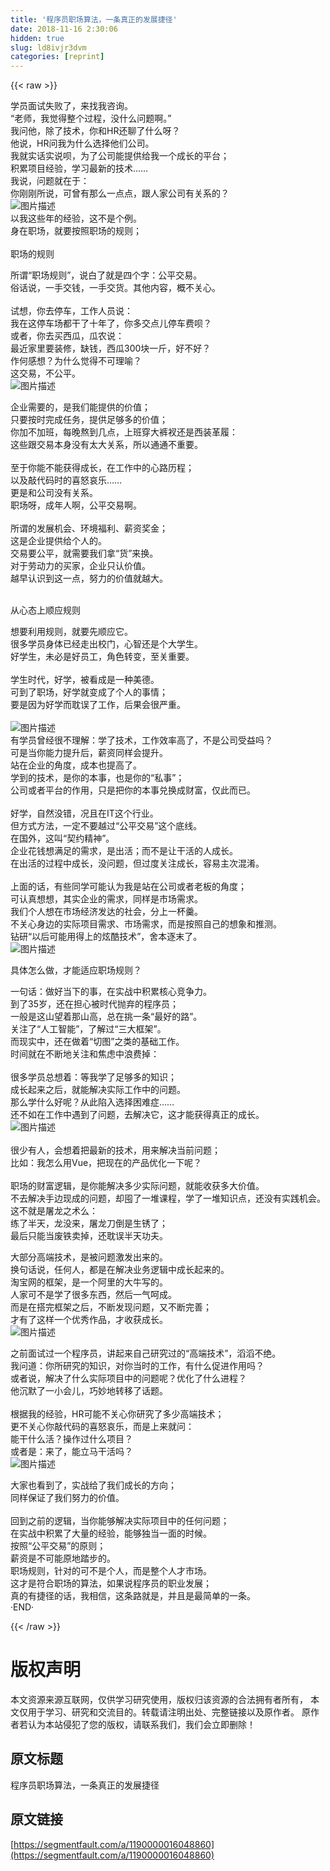 ```yaml
---
title: '程序员职场算法，一条真正的发展捷径' 
date: 2018-11-16 2:30:06
hidden: true
slug: ld8ivjr3dvm
categories: [reprint]
---
```


{{< raw >}}
<p>&#x5B66;&#x5458;&#x9762;&#x8BD5;&#x5931;&#x8D25;&#x4E86;&#xFF0C;&#x6765;&#x627E;&#x6211;&#x54A8;&#x8BE2;&#x3002;<br>&#x201C;&#x8001;&#x5E08;&#xFF0C;&#x6211;&#x89C9;&#x5F97;&#x6574;&#x4E2A;&#x8FC7;&#x7A0B;&#xFF0C;&#x6CA1;&#x4EC0;&#x4E48;&#x95EE;&#x9898;&#x554A;&#x3002;&#x201D;<br>&#x6211;&#x95EE;&#x4ED6;&#xFF0C;&#x9664;&#x4E86;&#x6280;&#x672F;&#xFF0C;&#x4F60;&#x548C;HR&#x8FD8;&#x804A;&#x4E86;&#x4EC0;&#x4E48;&#x5440;&#xFF1F;<br>&#x4ED6;&#x8BF4;&#xFF0C;HR&#x95EE;&#x6211;&#x4E3A;&#x4EC0;&#x4E48;&#x9009;&#x62E9;&#x4ED6;&#x4EEC;&#x516C;&#x53F8;&#x3002;<br>&#x6211;&#x5C31;&#x5B9E;&#x8BDD;&#x5B9E;&#x8BF4;&#x5457;&#xFF0C;&#x4E3A;&#x4E86;&#x516C;&#x53F8;&#x80FD;&#x63D0;&#x4F9B;&#x7ED9;&#x6211;&#x4E00;&#x4E2A;&#x6210;&#x957F;&#x7684;&#x5E73;&#x53F0;&#xFF1B;<br>&#x79EF;&#x7D2F;&#x9879;&#x76EE;&#x7ECF;&#x9A8C;&#xFF0C;&#x5B66;&#x4E60;&#x6700;&#x65B0;&#x7684;&#x6280;&#x672F;&#x2026;&#x2026;<br>&#x6211;&#x8BF4;&#xFF0C;&#x95EE;&#x9898;&#x5C31;&#x5728;&#x4E8E;&#xFF1A;<br>&#x4F60;&#x521A;&#x521A;&#x6240;&#x8BF4;&#xFF0C;&#x53EF;&#x66FE;&#x6709;&#x90A3;&#x4E48;&#x4E00;&#x70B9;&#x70B9;&#xFF0C;&#x8DDF;&#x4EBA;&#x5BB6;&#x516C;&#x53F8;&#x6709;&#x5173;&#x7CFB;&#x7684;&#xFF1F;<br><span class="img-wrap"><img data-src="/img/bVbfvbp?w=883&amp;h=590" src="https://static.alili.tech/img/bVbfvbp?w=883&amp;h=590" alt="&#x56FE;&#x7247;&#x63CF;&#x8FF0;" title="&#x56FE;&#x7247;&#x63CF;&#x8FF0;"></span><br>&#x4EE5;&#x6211;&#x8FD9;&#x4E9B;&#x5E74;&#x7684;&#x7ECF;&#x9A8C;&#xFF0C;&#x8FD9;&#x4E0D;&#x662F;&#x4E2A;&#x4F8B;&#x3002;<br>&#x8EAB;&#x5728;&#x804C;&#x573A;&#xFF0C;&#x5C31;&#x8981;&#x6309;&#x7167;&#x804C;&#x573A;&#x7684;&#x89C4;&#x5219;&#xFF1B;<br>&#xA0;<br>&#x804C;&#x573A;&#x7684;&#x89C4;&#x5219;</p><p>&#x6240;&#x8C13;&#x201C;&#x804C;&#x573A;&#x89C4;&#x5219;&#x201D;&#xFF0C;&#x8BF4;&#x767D;&#x4E86;&#x5C31;&#x662F;&#x56DB;&#x4E2A;&#x5B57;&#xFF1A;&#x516C;&#x5E73;&#x4EA4;&#x6613;&#x3002;<br>&#x4FD7;&#x8BDD;&#x8BF4;&#xFF0C;&#x4E00;&#x624B;&#x4EA4;&#x94B1;&#xFF0C;&#x4E00;&#x624B;&#x4EA4;&#x8D27;&#x3002;&#x5176;&#x4ED6;&#x5185;&#x5BB9;&#xFF0C;&#x6982;&#x4E0D;&#x5173;&#x5FC3;&#x3002;<br>&#xA0;<br>&#x8BD5;&#x60F3;&#xFF0C;&#x4F60;&#x53BB;&#x505C;&#x8F66;&#xFF0C;&#x5DE5;&#x4F5C;&#x4EBA;&#x5458;&#x8BF4;&#xFF1A;<br>&#x6211;&#x5728;&#x8FD9;&#x505C;&#x8F66;&#x573A;&#x90FD;&#x5E72;&#x4E86;&#x5341;&#x5E74;&#x4E86;&#xFF0C;&#x4F60;&#x591A;&#x4EA4;&#x70B9;&#x513F;&#x505C;&#x8F66;&#x8D39;&#x5457;&#xFF1F;<br>&#x6216;&#x8005;&#xFF0C;&#x4F60;&#x53BB;&#x4E70;&#x897F;&#x74DC;&#xFF0C;&#x74DC;&#x519C;&#x8BF4;&#xFF1A;<br>&#x6700;&#x8FD1;&#x5BB6;&#x91CC;&#x8981;&#x88C5;&#x4FEE;&#xFF0C;&#x7F3A;&#x94B1;&#xFF0C;&#x897F;&#x74DC;300&#x5757;&#x4E00;&#x65A4;&#xFF0C;&#x597D;&#x4E0D;&#x597D;&#xFF1F;<br>&#x4F5C;&#x4F55;&#x611F;&#x60F3;&#xFF1F;&#x4E3A;&#x4EC0;&#x4E48;&#x89C9;&#x5F97;&#x4E0D;&#x53EF;&#x7406;&#x55BB;&#xFF1F;<br>&#x8FD9;&#x4EA4;&#x6613;&#xFF0C;&#x4E0D;&#x516C;&#x5E73;&#x3002;<br><span class="img-wrap"><img data-src="/img/bVbfvbw?w=1688&amp;h=1267" src="https://static.alili.tech/img/bVbfvbw?w=1688&amp;h=1267" alt="&#x56FE;&#x7247;&#x63CF;&#x8FF0;" title="&#x56FE;&#x7247;&#x63CF;&#x8FF0;"></span>&#xA0;</p><p>&#x4F01;&#x4E1A;&#x9700;&#x8981;&#x7684;&#xFF0C;&#x662F;&#x6211;&#x4EEC;&#x80FD;&#x63D0;&#x4F9B;&#x7684;&#x4EF7;&#x503C;&#xFF1B;<br>&#x53EA;&#x8981;&#x6309;&#x65F6;&#x5B8C;&#x6210;&#x4EFB;&#x52A1;&#xFF0C;&#x63D0;&#x4F9B;&#x8DB3;&#x591F;&#x591A;&#x7684;&#x4EF7;&#x503C;&#xFF1B;<br>&#x4F60;&#x52A0;&#x4E0D;&#x52A0;&#x73ED;&#xFF0C;&#x6BCF;&#x665A;&#x71AC;&#x5230;&#x51E0;&#x70B9;&#xFF0C;&#x4E0A;&#x73ED;&#x7A7F;&#x5927;&#x88E4;&#x8869;&#x8FD8;&#x662F;&#x897F;&#x88C5;&#x9769;&#x5C65;&#xFF1A;<br>&#x8FD9;&#x4E9B;&#x8DDF;&#x4EA4;&#x6613;&#x672C;&#x8EAB;&#x6CA1;&#x6709;&#x592A;&#x5927;&#x5173;&#x7CFB;&#xFF0C;&#x6240;&#x4EE5;&#x901A;&#x901A;&#x4E0D;&#x91CD;&#x8981;&#x3002;<br>&#xA0;<br>&#x81F3;&#x4E8E;&#x4F60;&#x80FD;&#x4E0D;&#x80FD;&#x83B7;&#x5F97;&#x6210;&#x957F;&#xFF0C;&#x5728;&#x5DE5;&#x4F5C;&#x4E2D;&#x7684;&#x5FC3;&#x8DEF;&#x5386;&#x7A0B;&#xFF1B;<br>&#x4EE5;&#x53CA;&#x6572;&#x4EE3;&#x7801;&#x65F6;&#x7684;&#x559C;&#x6012;&#x54C0;&#x4E50;&#x2026;&#x2026;<br>&#x66F4;&#x662F;&#x548C;&#x516C;&#x53F8;&#x6CA1;&#x6709;&#x5173;&#x7CFB;&#x3002;<br>&#x804C;&#x573A;&#x5440;&#xFF0C;&#x6210;&#x5E74;&#x4EBA;&#x554A;&#xFF0C;&#x516C;&#x5E73;&#x4EA4;&#x6613;&#x554A;&#x3002;<br>&#xA0;<br>&#x6240;&#x8C13;&#x7684;&#x53D1;&#x5C55;&#x673A;&#x4F1A;&#x3001;&#x73AF;&#x5883;&#x798F;&#x5229;&#x3001;&#x85AA;&#x8D44;&#x5956;&#x91D1;&#xFF1B;<br>&#x8FD9;&#x662F;&#x4F01;&#x4E1A;&#x63D0;&#x4F9B;&#x7ED9;&#x4E2A;&#x4EBA;&#x7684;&#x3002;<br>&#x4EA4;&#x6613;&#x8981;&#x516C;&#x5E73;&#xFF0C;&#x5C31;&#x9700;&#x8981;&#x6211;&#x4EEC;&#x62FF;&#x201C;&#x8D27;&#x201D;&#x6765;&#x6362;&#x3002;<br>&#x5BF9;&#x4E8E;&#x52B3;&#x52A8;&#x529B;&#x7684;&#x4E70;&#x5BB6;&#xFF0C;&#x4F01;&#x4E1A;&#x53EA;&#x8BA4;&#x4EF7;&#x503C;&#x3002;<br>&#x8D8A;&#x65E9;&#x8BA4;&#x8BC6;&#x5230;&#x8FD9;&#x4E00;&#x70B9;&#xFF0C;&#x52AA;&#x529B;&#x7684;&#x4EF7;&#x503C;&#x5C31;&#x8D8A;&#x5927;&#x3002;<br>&#xA0;</p><p>&#x4ECE;&#x5FC3;&#x6001;&#x4E0A;&#x987A;&#x5E94;&#x89C4;&#x5219;</p><p>&#x60F3;&#x8981;&#x5229;&#x7528;&#x89C4;&#x5219;&#xFF0C;&#x5C31;&#x8981;&#x5148;&#x987A;&#x5E94;&#x5B83;&#x3002;<br>&#x5F88;&#x591A;&#x5B66;&#x5458;&#x8EAB;&#x4F53;&#x5DF2;&#x7ECF;&#x8D70;&#x51FA;&#x6821;&#x95E8;&#xFF0C;&#x5FC3;&#x667A;&#x8FD8;&#x662F;&#x4E2A;&#x5927;&#x5B66;&#x751F;&#x3002;<br>&#x597D;&#x5B66;&#x751F;&#xFF0C;&#x672A;&#x5FC5;&#x662F;&#x597D;&#x5458;&#x5DE5;&#xFF0C;&#x89D2;&#x8272;&#x8F6C;&#x53D8;&#xFF0C;&#x81F3;&#x5173;&#x91CD;&#x8981;&#x3002;<br>&#xA0;<br>&#x5B66;&#x751F;&#x65F6;&#x4EE3;&#xFF0C;&#x597D;&#x5B66;&#xFF0C;&#x88AB;&#x770B;&#x6210;&#x662F;&#x4E00;&#x79CD;&#x7F8E;&#x5FB7;&#x3002;<br>&#x53EF;&#x5230;&#x4E86;&#x804C;&#x573A;&#xFF0C;&#x597D;&#x5B66;&#x5C31;&#x53D8;&#x6210;&#x4E86;&#x4E2A;&#x4EBA;&#x7684;&#x4E8B;&#x60C5;&#xFF1B;<br>&#x8981;&#x662F;&#x56E0;&#x4E3A;&#x597D;&#x5B66;&#x800C;&#x803D;&#x8BEF;&#x4E86;&#x5DE5;&#x4F5C;&#xFF0C;&#x540E;&#x679C;&#x4F1A;&#x5F88;&#x4E25;&#x91CD;&#x3002;<br>&#xA0;<br><span class="img-wrap"><img data-src="/img/bVbfvbx?w=1688&amp;h=1267" src="https://static.alili.tech/img/bVbfvbx?w=1688&amp;h=1267" alt="&#x56FE;&#x7247;&#x63CF;&#x8FF0;" title="&#x56FE;&#x7247;&#x63CF;&#x8FF0;"></span><br>&#x6709;&#x5B66;&#x5458;&#x66FE;&#x7ECF;&#x5F88;&#x4E0D;&#x7406;&#x89E3;&#xFF1A;&#x5B66;&#x4E86;&#x6280;&#x672F;&#xFF0C;&#x5DE5;&#x4F5C;&#x6548;&#x7387;&#x9AD8;&#x4E86;&#xFF0C;&#x4E0D;&#x662F;&#x516C;&#x53F8;&#x53D7;&#x76CA;&#x5417;&#xFF1F;<br>&#x53EF;&#x662F;&#x5F53;&#x4F60;&#x80FD;&#x529B;&#x63D0;&#x5347;&#x540E;&#xFF0C;&#x85AA;&#x8D44;&#x540C;&#x6837;&#x4F1A;&#x63D0;&#x5347;&#x3002;<br>&#x7AD9;&#x5728;&#x4F01;&#x4E1A;&#x7684;&#x89D2;&#x5EA6;&#xFF0C;&#x6210;&#x672C;&#x4E5F;&#x63D0;&#x9AD8;&#x4E86;&#x3002;<br>&#x5B66;&#x5230;&#x7684;&#x6280;&#x672F;&#xFF0C;&#x662F;&#x4F60;&#x7684;&#x672C;&#x4E8B;&#xFF0C;&#x4E5F;&#x662F;&#x4F60;&#x7684;&#x201C;&#x79C1;&#x4E8B;&#x201D;&#xFF1B;<br>&#x516C;&#x53F8;&#x6216;&#x8005;&#x5E73;&#x53F0;&#x7684;&#x4F5C;&#x7528;&#xFF0C;&#x53EA;&#x662F;&#x628A;&#x4F60;&#x7684;&#x672C;&#x4E8B;&#x5151;&#x6362;&#x6210;&#x8D22;&#x5BCC;&#xFF0C;&#x4EC5;&#x6B64;&#x800C;&#x5DF2;&#x3002;<br>&#xA0;<br>&#x597D;&#x5B66;&#xFF0C;&#x81EA;&#x7136;&#x6CA1;&#x9519;&#xFF0C;&#x51B5;&#x4E14;&#x5728;IT&#x8FD9;&#x4E2A;&#x884C;&#x4E1A;&#x3002;<br>&#x4F46;&#x65B9;&#x5F0F;&#x65B9;&#x6CD5;&#xFF0C;&#x4E00;&#x5B9A;&#x4E0D;&#x8981;&#x8D8A;&#x8FC7;&#x201C;&#x516C;&#x5E73;&#x4EA4;&#x6613;&#x201D;&#x8FD9;&#x4E2A;&#x5E95;&#x7EBF;&#x3002;<br>&#x5728;&#x56FD;&#x5916;&#xFF0C;&#x8FD9;&#x53EB;&#x201C;&#x5951;&#x7EA6;&#x7CBE;&#x795E;&#x201D;&#x3002;<br>&#x4F01;&#x4E1A;&#x82B1;&#x94B1;&#x60F3;&#x6EE1;&#x8DB3;&#x7684;&#x9700;&#x6C42;&#xFF0C;&#x662F;&#x51FA;&#x6D3B;&#xFF1B;&#x800C;&#x4E0D;&#x662F;&#x8BA9;&#x5E72;&#x6D3B;&#x7684;&#x4EBA;&#x6210;&#x957F;&#x3002;<br>&#x5728;&#x51FA;&#x6D3B;&#x7684;&#x8FC7;&#x7A0B;&#x4E2D;&#x6210;&#x957F;&#xFF0C;&#x6CA1;&#x95EE;&#x9898;&#xFF0C;&#x4F46;&#x8FC7;&#x5EA6;&#x5173;&#x6CE8;&#x6210;&#x957F;&#xFF0C;&#x5BB9;&#x6613;&#x4E3B;&#x6B21;&#x6DF7;&#x6DC6;&#x3002;<br>&#xA0;<br>&#x4E0A;&#x9762;&#x7684;&#x8BDD;&#xFF0C;&#x6709;&#x4E9B;&#x540C;&#x5B66;&#x53EF;&#x80FD;&#x8BA4;&#x4E3A;&#x6211;&#x662F;&#x7AD9;&#x5728;&#x516C;&#x53F8;&#x6216;&#x8005;&#x8001;&#x677F;&#x7684;&#x89D2;&#x5EA6;&#xFF1B;<br>&#x53EF;&#x8BA4;&#x771F;&#x60F3;&#x60F3;&#xFF0C;&#x5176;&#x5B9E;&#x4F01;&#x4E1A;&#x7684;&#x9700;&#x6C42;&#xFF0C;&#x540C;&#x6837;&#x662F;&#x5E02;&#x573A;&#x9700;&#x6C42;&#x3002;<br>&#x6211;&#x4EEC;&#x4E2A;&#x4EBA;&#x60F3;&#x5728;&#x5E02;&#x573A;&#x7ECF;&#x6D4E;&#x53D1;&#x8FBE;&#x7684;&#x793E;&#x4F1A;&#xFF0C;&#x5206;&#x4E0A;&#x4E00;&#x676F;&#x7FB9;&#x3002;<br>&#x4E0D;&#x5173;&#x5FC3;&#x8EAB;&#x8FB9;&#x7684;&#x5B9E;&#x9645;&#x9879;&#x76EE;&#x9700;&#x6C42;&#x3001;&#x5E02;&#x573A;&#x9700;&#x6C42;&#xFF0C;&#x800C;&#x662F;&#x6309;&#x7167;&#x81EA;&#x5DF1;&#x7684;&#x60F3;&#x8C61;&#x548C;&#x63A8;&#x6D4B;&#x3002;<br>&#x94BB;&#x7814;&#x201C;&#x4EE5;&#x540E;&#x53EF;&#x80FD;&#x7528;&#x5F97;&#x4E0A;&#x7684;&#x70AB;&#x9177;&#x6280;&#x672F;&#x201D;&#xFF0C;&#x820D;&#x672C;&#x9010;&#x672B;&#x4E86;&#x3002;<br><span class="img-wrap"><img data-src="/img/bVbfvbE?w=1029&amp;h=771" src="https://static.alili.tech/img/bVbfvbE?w=1029&amp;h=771" alt="&#x56FE;&#x7247;&#x63CF;&#x8FF0;" title="&#x56FE;&#x7247;&#x63CF;&#x8FF0;"></span></p><p>&#x5177;&#x4F53;&#x600E;&#x4E48;&#x505A;&#xFF0C;&#x624D;&#x80FD;&#x9002;&#x5E94;&#x804C;&#x573A;&#x89C4;&#x5219;&#xFF1F;</p><p>&#x4E00;&#x53E5;&#x8BDD;&#xFF1A;&#x505A;&#x597D;&#x5F53;&#x4E0B;&#x7684;&#x4E8B;&#xFF0C;&#x5728;&#x5B9E;&#x6218;&#x4E2D;&#x79EF;&#x7D2F;&#x6838;&#x5FC3;&#x7ADE;&#x4E89;&#x529B;&#x3002;<br>&#x5230;&#x4E86;35&#x5C81;&#xFF0C;&#x8FD8;&#x5728;&#x62C5;&#x5FC3;&#x88AB;&#x65F6;&#x4EE3;&#x629B;&#x5F03;&#x7684;&#x7A0B;&#x5E8F;&#x5458;&#xFF1B;<br>&#x4E00;&#x822C;&#x662F;&#x8FD9;&#x5C71;&#x671B;&#x7740;&#x90A3;&#x5C71;&#x9AD8;&#xFF0C;&#x603B;&#x5728;&#x6311;&#x4E00;&#x6761;&#x201C;&#x6700;&#x597D;&#x7684;&#x8DEF;&#x201D;&#x3002;<br>&#x5173;&#x6CE8;&#x4E86;&#x201C;&#x4EBA;&#x5DE5;&#x667A;&#x80FD;&#x201D;&#xFF0C;&#x4E86;&#x89E3;&#x8FC7;&#x201C;&#x4E09;&#x5927;&#x6846;&#x67B6;&#x201D;&#x3002;<br>&#x800C;&#x73B0;&#x5B9E;&#x4E2D;&#xFF0C;&#x8FD8;&#x5728;&#x505A;&#x7740;&#x201C;&#x5207;&#x56FE;&#x201D;&#x4E4B;&#x7C7B;&#x7684;&#x57FA;&#x7840;&#x5DE5;&#x4F5C;&#x3002;<br>&#x65F6;&#x95F4;&#x5C31;&#x5728;&#x4E0D;&#x65AD;&#x5730;&#x5173;&#x6CE8;&#x548C;&#x7126;&#x8651;&#x4E2D;&#x6D6A;&#x8D39;&#x6389;&#xFF1A;<br>&#xA0;<br>&#x5F88;&#x591A;&#x5B66;&#x5458;&#x603B;&#x60F3;&#x7740;&#xFF1A;&#x7B49;&#x6211;&#x5B66;&#x4E86;&#x8DB3;&#x591F;&#x591A;&#x7684;&#x77E5;&#x8BC6;&#xFF1B;<br>&#x6210;&#x957F;&#x8D77;&#x6765;&#x4E4B;&#x540E;&#xFF0C;&#x5C31;&#x80FD;&#x89E3;&#x51B3;&#x5B9E;&#x9645;&#x5DE5;&#x4F5C;&#x4E2D;&#x7684;&#x95EE;&#x9898;&#x3002;<br>&#x90A3;&#x4E48;&#x5B66;&#x4EC0;&#x4E48;&#x597D;&#x5462;&#xFF1F;&#x4ECE;&#x6B64;&#x9677;&#x5165;&#x9009;&#x62E9;&#x56F0;&#x96BE;&#x75C7;&#x2026;&#x2026;<br>&#x8FD8;&#x4E0D;&#x5982;&#x5728;&#x5DE5;&#x4F5C;&#x4E2D;&#x9047;&#x5230;&#x4E86;&#x95EE;&#x9898;&#xFF0C;&#x53BB;&#x89E3;&#x51B3;&#x5B83;&#xFF0C;&#x8FD9;&#x624D;&#x80FD;&#x83B7;&#x5F97;&#x771F;&#x6B63;&#x7684;&#x6210;&#x957F;&#x3002;<br><span class="img-wrap"><img data-src="/img/bVbfvbS?w=1688&amp;h=1267" src="https://static.alili.tech/img/bVbfvbS?w=1688&amp;h=1267" alt="&#x56FE;&#x7247;&#x63CF;&#x8FF0;" title="&#x56FE;&#x7247;&#x63CF;&#x8FF0;"></span><br>&#xA0;<br>&#x5F88;&#x5C11;&#x6709;&#x4EBA;&#xFF0C;&#x4F1A;&#x60F3;&#x7740;&#x628A;&#x6700;&#x65B0;&#x7684;&#x6280;&#x672F;&#xFF0C;&#x7528;&#x6765;&#x89E3;&#x51B3;&#x5F53;&#x524D;&#x95EE;&#x9898;&#xFF1B;<br>&#x6BD4;&#x5982;&#xFF1A;&#x6211;&#x600E;&#x4E48;&#x7528;Vue&#xFF0C;&#x628A;&#x73B0;&#x5728;&#x7684;&#x4EA7;&#x54C1;&#x4F18;&#x5316;&#x4E00;&#x4E0B;&#x5462;&#xFF1F;<br>&#xA0;<br>&#x804C;&#x573A;&#x7684;&#x8D22;&#x5BCC;&#x903B;&#x8F91;&#xFF0C;&#x662F;&#x4F60;&#x80FD;&#x89E3;&#x51B3;&#x591A;&#x5C11;&#x5B9E;&#x9645;&#x95EE;&#x9898;&#xFF0C;&#x5C31;&#x80FD;&#x6536;&#x83B7;&#x591A;&#x5927;&#x4EF7;&#x503C;&#x3002;<br>&#x4E0D;&#x53BB;&#x89E3;&#x51B3;&#x624B;&#x8FB9;&#x73B0;&#x6210;&#x7684;&#x95EE;&#x9898;&#xFF0C;&#x5374;&#x56E4;&#x4E86;&#x4E00;&#x5806;&#x8BFE;&#x7A0B;&#xFF0C;&#x5B66;&#x4E86;&#x4E00;&#x5806;&#x77E5;&#x8BC6;&#x70B9;&#xFF0C;&#x8FD8;&#x6CA1;&#x6709;&#x5B9E;&#x8DF5;&#x673A;&#x4F1A;&#x3002;<br>&#x8FD9;&#x4E0D;&#x5C31;&#x662F;&#x5C60;&#x9F99;&#x4E4B;&#x672F;&#x4E48;&#xFF1A;<br>&#x7EC3;&#x4E86;&#x534A;&#x5929;&#xFF0C;&#x9F99;&#x6CA1;&#x6765;&#xFF0C;&#x5C60;&#x9F99;&#x5200;&#x5012;&#x662F;&#x751F;&#x9508;&#x4E86;&#xFF1B;<br>&#x6700;&#x540E;&#x53EA;&#x80FD;&#x5F53;&#x5E9F;&#x94C1;&#x5356;&#x6389;&#xFF0C;&#x8FD8;&#x803D;&#x8BEF;&#x534A;&#x5929;&#x529F;&#x592B;&#x3002;</p><p>&#x5927;&#x90E8;&#x5206;&#x9AD8;&#x7AEF;&#x6280;&#x672F;&#xFF0C;&#x662F;&#x88AB;&#x95EE;&#x9898;&#x6FC0;&#x53D1;&#x51FA;&#x6765;&#x7684;&#x3002;<br>&#x6362;&#x53E5;&#x8BDD;&#x8BF4;&#xFF0C;&#x4EFB;&#x4F55;&#x4EBA;&#xFF0C;&#x90FD;&#x662F;&#x5728;&#x89E3;&#x51B3;&#x4E1A;&#x52A1;&#x903B;&#x8F91;&#x4E2D;&#x6210;&#x957F;&#x8D77;&#x6765;&#x7684;&#x3002;<br>&#x6DD8;&#x5B9D;&#x7F51;&#x7684;&#x6846;&#x67B6;&#xFF0C;&#x662F;&#x4E00;&#x4E2A;&#x963F;&#x91CC;&#x7684;&#x5927;&#x725B;&#x5199;&#x7684;&#x3002;<br>&#x4EBA;&#x5BB6;&#x53EF;&#x4E0D;&#x662F;&#x5B66;&#x4E86;&#x5F88;&#x591A;&#x4E1C;&#x897F;&#xFF0C;&#x7136;&#x540E;&#x4E00;&#x6C14;&#x5475;&#x6210;&#x3002;<br>&#x800C;&#x662F;&#x5728;&#x642D;&#x5B8C;&#x6846;&#x67B6;&#x4E4B;&#x540E;&#xFF0C;&#x4E0D;&#x65AD;&#x53D1;&#x73B0;&#x95EE;&#x9898;&#xFF0C;&#x53C8;&#x4E0D;&#x65AD;&#x5B8C;&#x5584;&#xFF1B;<br>&#x624D;&#x6709;&#x4E86;&#x8FD9;&#x6837;&#x4E00;&#x4E2A;&#x4F18;&#x79C0;&#x4F5C;&#x54C1;&#xFF0C;&#x624D;&#x6536;&#x83B7;&#x6210;&#x957F;&#x3002;<br><span class="img-wrap"><img data-src="/img/bVbfvbX?w=1029&amp;h=771" src="https://static.alili.tech/img/bVbfvbX?w=1029&amp;h=771" alt="&#x56FE;&#x7247;&#x63CF;&#x8FF0;" title="&#x56FE;&#x7247;&#x63CF;&#x8FF0;"></span>&#xA0;</p><p>&#x4E4B;&#x524D;&#x9762;&#x8BD5;&#x8FC7;&#x4E00;&#x4E2A;&#x7A0B;&#x5E8F;&#x5458;&#xFF0C;&#x8BB2;&#x8D77;&#x6765;&#x81EA;&#x5DF1;&#x7814;&#x7A76;&#x8FC7;&#x7684;&#x201C;&#x9AD8;&#x7AEF;&#x6280;&#x672F;&#x201D;&#xFF0C;&#x6ED4;&#x6ED4;&#x4E0D;&#x7EDD;&#x3002;<br>&#x6211;&#x95EE;&#x9053;&#xFF1A;&#x4F60;&#x6240;&#x7814;&#x7A76;&#x7684;&#x77E5;&#x8BC6;&#xFF0C;&#x5BF9;&#x4F60;&#x5F53;&#x65F6;&#x7684;&#x5DE5;&#x4F5C;&#xFF0C;&#x6709;&#x4EC0;&#x4E48;&#x4FC3;&#x8FDB;&#x4F5C;&#x7528;&#x5417;&#xFF1F;<br>&#x6216;&#x8005;&#x8BF4;&#xFF0C;&#x89E3;&#x51B3;&#x4E86;&#x4EC0;&#x4E48;&#x5B9E;&#x9645;&#x9879;&#x76EE;&#x4E2D;&#x7684;&#x95EE;&#x9898;&#x5462;&#xFF1F;&#x4F18;&#x5316;&#x4E86;&#x4EC0;&#x4E48;&#x8FDB;&#x7A0B;&#xFF1F;<br>&#x4ED6;&#x6C89;&#x9ED8;&#x4E86;&#x4E00;&#x5C0F;&#x4F1A;&#x513F;&#xFF0C;&#x5DE7;&#x5999;&#x5730;&#x8F6C;&#x79FB;&#x4E86;&#x8BDD;&#x9898;&#x3002;<br>&#xA0;<br>&#x6839;&#x636E;&#x6211;&#x7684;&#x7ECF;&#x9A8C;&#xFF0C;HR&#x53EF;&#x80FD;&#x4E0D;&#x5173;&#x5FC3;&#x4F60;&#x7814;&#x7A76;&#x4E86;&#x591A;&#x5C11;&#x9AD8;&#x7AEF;&#x6280;&#x672F;&#xFF1B;<br>&#x66F4;&#x4E0D;&#x5173;&#x5FC3;&#x4F60;&#x6572;&#x4EE3;&#x7801;&#x7684;&#x559C;&#x6012;&#x54C0;&#x4E50;&#xFF0C;&#x800C;&#x662F;&#x4E0A;&#x6765;&#x5C31;&#x95EE;&#xFF1A;<br>&#x80FD;&#x5E72;&#x4EC0;&#x4E48;&#x6D3B;&#xFF1F;&#x64CD;&#x4F5C;&#x8FC7;&#x4EC0;&#x4E48;&#x9879;&#x76EE;&#xFF1F;<br>&#x6216;&#x8005;&#x662F;&#xFF1A;&#x6765;&#x4E86;&#xFF0C;&#x80FD;&#x7ACB;&#x9A6C;&#x5E72;&#x6D3B;&#x5417;&#xFF1F;<br><span class="img-wrap"><img data-src="/img/bVbfvb1?w=1688&amp;h=1417" src="https://static.alili.tech/img/bVbfvb1?w=1688&amp;h=1417" alt="&#x56FE;&#x7247;&#x63CF;&#x8FF0;" title="&#x56FE;&#x7247;&#x63CF;&#x8FF0;"></span>&#xA0;</p><p>&#x5927;&#x5BB6;&#x4E5F;&#x770B;&#x5230;&#x4E86;&#xFF0C;&#x5B9E;&#x6218;&#x7ED9;&#x4E86;&#x6211;&#x4EEC;&#x6210;&#x957F;&#x7684;&#x65B9;&#x5411;&#xFF1B;<br>&#x540C;&#x6837;&#x4FDD;&#x8BC1;&#x4E86;&#x6211;&#x4EEC;&#x52AA;&#x529B;&#x7684;&#x4EF7;&#x503C;&#x3002;<br>&#xA0;<br>&#x56DE;&#x5230;&#x4E4B;&#x524D;&#x7684;&#x903B;&#x8F91;&#xFF0C;&#x5F53;&#x4F60;&#x80FD;&#x591F;&#x89E3;&#x51B3;&#x5B9E;&#x9645;&#x9879;&#x76EE;&#x4E2D;&#x7684;&#x4EFB;&#x4F55;&#x95EE;&#x9898;&#xFF1B;<br>&#x5728;&#x5B9E;&#x6218;&#x4E2D;&#x79EF;&#x7D2F;&#x4E86;&#x5927;&#x91CF;&#x7684;&#x7ECF;&#x9A8C;&#xFF0C;&#x80FD;&#x591F;&#x72EC;&#x5F53;&#x4E00;&#x9762;&#x7684;&#x65F6;&#x5019;&#x3002;<br>&#x6309;&#x7167;&#x201C;&#x516C;&#x5E73;&#x4EA4;&#x6613;&#x201D;&#x7684;&#x539F;&#x5219;&#xFF1B;<br>&#x85AA;&#x8D44;&#x662F;&#x4E0D;&#x53EF;&#x80FD;&#x539F;&#x5730;&#x8E0F;&#x6B65;&#x7684;&#x3002;<br>&#x804C;&#x573A;&#x89C4;&#x5219;&#xFF0C;&#x9488;&#x5BF9;&#x7684;&#x53EF;&#x4E0D;&#x662F;&#x4E2A;&#x4EBA;&#xFF0C;&#x800C;&#x662F;&#x6574;&#x4E2A;&#x4EBA;&#x624D;&#x5E02;&#x573A;&#x3002;<br>&#x8FD9;&#x624D;&#x662F;&#x7B26;&#x5408;&#x804C;&#x573A;&#x7684;&#x7B97;&#x6CD5;&#xFF0C;&#x5982;&#x679C;&#x8BF4;&#x7A0B;&#x5E8F;&#x5458;&#x7684;&#x804C;&#x4E1A;&#x53D1;&#x5C55;&#xFF1B;<br>&#x771F;&#x7684;&#x6709;&#x6377;&#x5F84;&#x7684;&#x8BDD;&#xFF0C;&#x6211;&#x76F8;&#x4FE1;&#xFF0C;&#x8FD9;&#x6761;&#x8DEF;&#x5C31;&#x662F;&#xFF0C;&#x5E76;&#x4E14;&#x662F;&#x6700;&#x7B80;&#x5355;&#x7684;&#x4E00;&#x6761;&#x3002;<br>&#xB7;END&#xB7;</p>
{{< /raw >}}

# 版权声明
本文资源来源互联网，仅供学习研究使用，版权归该资源的合法拥有者所有，
本文仅用于学习、研究和交流目的。转载请注明出处、完整链接以及原作者。
原作者若认为本站侵犯了您的版权，请联系我们，我们会立即删除！

## 原文标题
程序员职场算法，一条真正的发展捷径

## 原文链接
[https://segmentfault.com/a/1190000016048860](https://segmentfault.com/a/1190000016048860)

